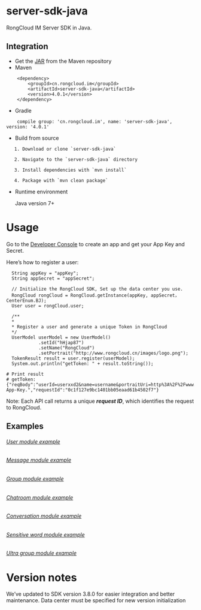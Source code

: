 # server-sdk-java

RongCloud IM Server SDK in Java.

## Integration

* Get the [JAR](https://search.maven.org/search?q=g:cn.rongcloud.im%20AND%20a:server-sdk-java&core=gav) from the Maven repository
* Maven
```
    <dependency>
        <groupId>cn.rongcloud.im</groupId>
        <artifactId>server-sdk-java</artifactId>
        <version>4.0.1</version>
    </dependency>
```
* Gradle
```
    compile group: 'cn.rongcloud.im', name: 'server-sdk-java', version: '4.0.1'
```
* Build from source
```
   1. Download or clone `server-sdk-java`
   
   2. Navigate to the `server-sdk-java` directory
   
   3. Install dependencies with `mvn install`
   
   4. Package with `mvn clean package`
```
* Runtime environment

  Java version 7+

# Usage

Go to the [Developer Console](https://console.rongcloud.io/) to create an app and get your App Key and Secret.

Here’s how to register a user:

```
  String appKey = "appKey";
  String appSecret = "appSecret";
      
  // Initialize the RongCloud SDK, Set up the data center you use.
  RongCloud rongCloud = RongCloud.getInstance(appKey, appSecret，CenterEnum.BJ);
  User user = rongCloud.user;

  /**
  *
  * Register a user and generate a unique Token in RongCloud
  */
  UserModel userModel = new UserModel()
            .setId("hHjap87")
            .setName("RongCloud")
            .setPortrait("http://www.rongcloud.cn/images/logo.png");
  TokenResult result = user.register(userModel);
  System.out.println("getToken: " + result.toString());

```
```
# Print result
# getToken: {"reqBody":"userId=userxxd2&name=username&portraitUri=http%3A%2F%2Fwww.rongcloud.cn%2Fimages%2Flogo.png","code":1002,"errorMessage":"Invalidate App-Key.","requestId":"0c1f127e9bc1401bb05eaad61b4502f7"}
```

Note: Each API call returns a unique ***request ID***, which identifies the request to RongCloud.

## Examples

###### [User module example](./src/main/java/io/rong/example/user)

###### [Message module example](./src/main/java/io/rong/example/message/MessageExample.java)

###### [Group module example](./src/main/java/io/rong/example/group)

###### [Chatroom module example](./src/main/java/io/rong/example/chatroom/)

###### [Conversation module example](./src/main/java/io/rong/example/conversation/ConversationExample.java)

###### [Sensitive word module example](./src/main/java/io/rong/example/sensitive/SensitiveExample.java)

###### [Ultra group module example](./src/main/java/io/rong/example/ultragroup)

# Version notes

We’ve updated to SDK version 3.8.0 for easier integration and better maintenance. Data center must be specified for new version initialization
